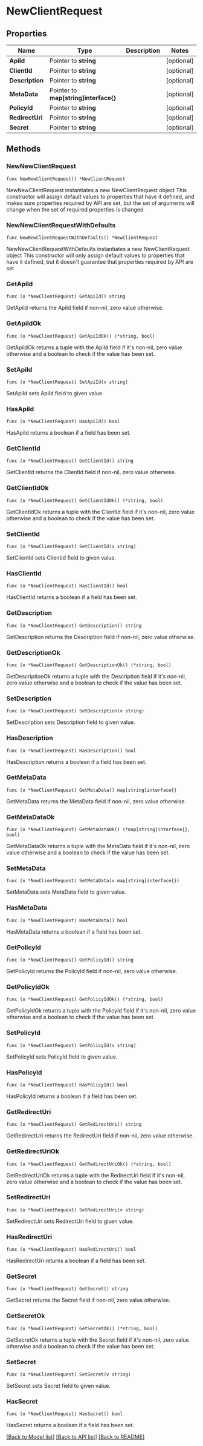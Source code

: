 # NewClientRequest

## Properties

Name | Type | Description | Notes
------------ | ------------- | ------------- | -------------
**ApiId** | Pointer to **string** |  | [optional] 
**ClientId** | Pointer to **string** |  | [optional] 
**Description** | Pointer to **string** |  | [optional] 
**MetaData** | Pointer to **map[string]interface{}** |  | [optional] 
**PolicyId** | Pointer to **string** |  | [optional] 
**RedirectUri** | Pointer to **string** |  | [optional] 
**Secret** | Pointer to **string** |  | [optional] 

## Methods

### NewNewClientRequest

`func NewNewClientRequest() *NewClientRequest`

NewNewClientRequest instantiates a new NewClientRequest object
This constructor will assign default values to properties that have it defined,
and makes sure properties required by API are set, but the set of arguments
will change when the set of required properties is changed

### NewNewClientRequestWithDefaults

`func NewNewClientRequestWithDefaults() *NewClientRequest`

NewNewClientRequestWithDefaults instantiates a new NewClientRequest object
This constructor will only assign default values to properties that have it defined,
but it doesn't guarantee that properties required by API are set

### GetApiId

`func (o *NewClientRequest) GetApiId() string`

GetApiId returns the ApiId field if non-nil, zero value otherwise.

### GetApiIdOk

`func (o *NewClientRequest) GetApiIdOk() (*string, bool)`

GetApiIdOk returns a tuple with the ApiId field if it's non-nil, zero value otherwise
and a boolean to check if the value has been set.

### SetApiId

`func (o *NewClientRequest) SetApiId(v string)`

SetApiId sets ApiId field to given value.

### HasApiId

`func (o *NewClientRequest) HasApiId() bool`

HasApiId returns a boolean if a field has been set.

### GetClientId

`func (o *NewClientRequest) GetClientId() string`

GetClientId returns the ClientId field if non-nil, zero value otherwise.

### GetClientIdOk

`func (o *NewClientRequest) GetClientIdOk() (*string, bool)`

GetClientIdOk returns a tuple with the ClientId field if it's non-nil, zero value otherwise
and a boolean to check if the value has been set.

### SetClientId

`func (o *NewClientRequest) SetClientId(v string)`

SetClientId sets ClientId field to given value.

### HasClientId

`func (o *NewClientRequest) HasClientId() bool`

HasClientId returns a boolean if a field has been set.

### GetDescription

`func (o *NewClientRequest) GetDescription() string`

GetDescription returns the Description field if non-nil, zero value otherwise.

### GetDescriptionOk

`func (o *NewClientRequest) GetDescriptionOk() (*string, bool)`

GetDescriptionOk returns a tuple with the Description field if it's non-nil, zero value otherwise
and a boolean to check if the value has been set.

### SetDescription

`func (o *NewClientRequest) SetDescription(v string)`

SetDescription sets Description field to given value.

### HasDescription

`func (o *NewClientRequest) HasDescription() bool`

HasDescription returns a boolean if a field has been set.

### GetMetaData

`func (o *NewClientRequest) GetMetaData() map[string]interface{}`

GetMetaData returns the MetaData field if non-nil, zero value otherwise.

### GetMetaDataOk

`func (o *NewClientRequest) GetMetaDataOk() (*map[string]interface{}, bool)`

GetMetaDataOk returns a tuple with the MetaData field if it's non-nil, zero value otherwise
and a boolean to check if the value has been set.

### SetMetaData

`func (o *NewClientRequest) SetMetaData(v map[string]interface{})`

SetMetaData sets MetaData field to given value.

### HasMetaData

`func (o *NewClientRequest) HasMetaData() bool`

HasMetaData returns a boolean if a field has been set.

### GetPolicyId

`func (o *NewClientRequest) GetPolicyId() string`

GetPolicyId returns the PolicyId field if non-nil, zero value otherwise.

### GetPolicyIdOk

`func (o *NewClientRequest) GetPolicyIdOk() (*string, bool)`

GetPolicyIdOk returns a tuple with the PolicyId field if it's non-nil, zero value otherwise
and a boolean to check if the value has been set.

### SetPolicyId

`func (o *NewClientRequest) SetPolicyId(v string)`

SetPolicyId sets PolicyId field to given value.

### HasPolicyId

`func (o *NewClientRequest) HasPolicyId() bool`

HasPolicyId returns a boolean if a field has been set.

### GetRedirectUri

`func (o *NewClientRequest) GetRedirectUri() string`

GetRedirectUri returns the RedirectUri field if non-nil, zero value otherwise.

### GetRedirectUriOk

`func (o *NewClientRequest) GetRedirectUriOk() (*string, bool)`

GetRedirectUriOk returns a tuple with the RedirectUri field if it's non-nil, zero value otherwise
and a boolean to check if the value has been set.

### SetRedirectUri

`func (o *NewClientRequest) SetRedirectUri(v string)`

SetRedirectUri sets RedirectUri field to given value.

### HasRedirectUri

`func (o *NewClientRequest) HasRedirectUri() bool`

HasRedirectUri returns a boolean if a field has been set.

### GetSecret

`func (o *NewClientRequest) GetSecret() string`

GetSecret returns the Secret field if non-nil, zero value otherwise.

### GetSecretOk

`func (o *NewClientRequest) GetSecretOk() (*string, bool)`

GetSecretOk returns a tuple with the Secret field if it's non-nil, zero value otherwise
and a boolean to check if the value has been set.

### SetSecret

`func (o *NewClientRequest) SetSecret(v string)`

SetSecret sets Secret field to given value.

### HasSecret

`func (o *NewClientRequest) HasSecret() bool`

HasSecret returns a boolean if a field has been set.


[[Back to Model list]](../README.md#documentation-for-models) [[Back to API list]](../README.md#documentation-for-api-endpoints) [[Back to README]](../README.md)


